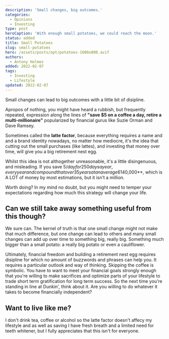 ```yaml
---
description: 'Small changes, big outcomes.'
categories:
  - Opinions
  - Investing
type: post
heroCaption: 'With enough small potatoes, we could reach the moon.'
status: added
title: Small Potatoes
slug: small-potatoes
hero: /assets/posts/opt/potatoes-1600x800.avif
authors:
  - Antony Holmes
added: 2022-02-07
tags:
  - Investing
  - Lifestyle
updated: 2022-02-07
---
```


Small changes can lead to big outcomes with a little bit of disipline.

<!-- more -->

Apropos of nothing, you might have heard a rubbish, but frequently repeated, expression along the lines of **"save $5 on a coffee a day, retire a multi-millionaire"** popularized by financial gurus like Suzie Orman and Dave Ramsey.

Sometimes called the **latte factor**, because everything requires a name and and a brand identity nowadays, no matter how mediocre, it's the idea that cutting out the small purchases (like lattes), and investing that money over time, will give you a big retirement nest egg.

Whilst this idea is not althogether unreasonable, it's a little disingenuous, and misleading. If you save $5/day for 250 days a year, every year and compound that over 35 years at an average 6% return, you get **$140,000**, which is A LOT of money by most estimations, but it isn’t a million.

Worth doing? In my mind no doubt, but you might need to temper your expectations regarding how much this strategy will change your life.

## Can we still take away something useful from this though?

We sure can. The kernel of truth is that one small change might not make that much difference, but one change can lead to others and many small changes can add up over time to something big, really big. Something much bigger than a small potato: a really big potato or even a cauliflower.

Ultimately, financial freedom and building a retirement nest egg requires disipline for which no amount of buzzwords and phrases can help you. It requires a particular outlook and way of thinking. Skipping the coffee is symbolic. You have to want to meet your financial goals strongly enough that you're willing to make sacrifices and optimize parts of your lifestyle to trade short term gratification for long term success. So the next time you’re standing in line at Dunkin', think about it. Are you willing to do whatever it takes to become financially independent?

## Want to live like me?

I don't drink tea, coffee or alcohol so the latte factor doesn't affecy my lifestyle and as well as saving I have fresh breath and a limited need for teeth whitener, but I fully appreciates that this isn't for everyone.
